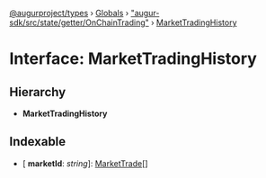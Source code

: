 [@augurproject/types](../README.md) › [Globals](../globals.md) › ["augur-sdk/src/state/getter/OnChainTrading"](../modules/_augur_sdk_src_state_getter_onchaintrading_.md) › [MarketTradingHistory](_augur_sdk_src_state_getter_onchaintrading_.markettradinghistory.md)

# Interface: MarketTradingHistory

## Hierarchy

* **MarketTradingHistory**

## Indexable

* \[ **marketId**: *string*\]: [MarketTrade](_augur_sdk_src_state_getter_onchaintrading_.markettrade.md)[]
